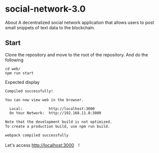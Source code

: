 # social-network-3.0
About A decentralized social network application that allows users to post small snippets of text data to the blockchain.

## Start
Clone the repository and move to the root of the repository. 
And do the following 
```
cd web/
npm run start
```

Expected display
```bash
Compiled successfully!

You can now view web in the browser.

  Local:            http://localhost:3000
  On Your Network:  http://192.168.11.8:3000

Note that the development build is not optimized.
To create a production build, use npm run build.

webpack compiled successfully
```

Let's access [http://localhost:3000](http://localhost:3000)　!
